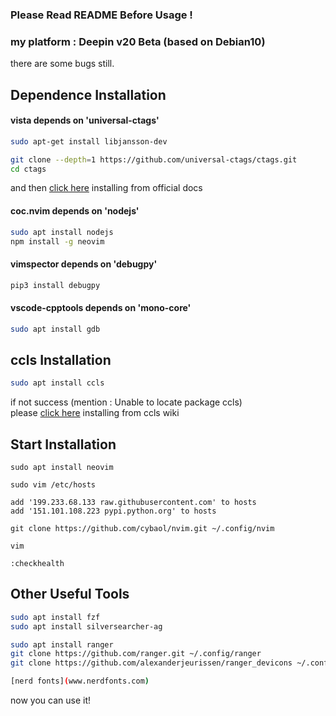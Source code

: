 ### Please Read README Before Usage !

### my platform : Deepin v20 Beta (based on Debian10)

there are some bugs still.

## Dependence Installation

#### vista depends on 'universal-ctags'
```bash
sudo apt-get install libjansson-dev

git clone --depth=1 https://github.com/universal-ctags/ctags.git
cd ctags
```
and then [click here](https://github.com/universal-ctags/ctags/blob/master/docs/autotools.rst) installing from official docs

#### coc.nvim depends on 'nodejs'
```bash
sudo apt install nodejs
npm install -g neovim
```
#### vimspector depends on 'debugpy'
```bash
pip3 install debugpy
```
#### vscode-cpptools depends on 'mono-core'
```bash
sudo apt install gdb
```

## ccls Installation
```bash
sudo apt install ccls
```
if not success (mention : Unable to locate package ccls)  
please [click here](https://github.com/MaskRay/ccls/wiki) installing from ccls wiki

## Start Installation
```vim
sudo apt install neovim

sudo vim /etc/hosts

add '199.233.68.133 raw.githubusercontent.com' to hosts
add '151.101.108.223 pypi.python.org' to hosts

git clone https://github.com/cybaol/nvim.git ~/.config/nvim

vim

:checkhealth
```
## Other Useful Tools
```bash
sudo apt install fzf
sudo apt install silversearcher-ag

sudo apt install ranger
git clone https://github.com/ranger.git ~/.config/ranger
git clone https://github.com/alexanderjeurissen/ranger_devicons ~/.config/ranger/plugins/ranger_devicons

[nerd fonts](www.nerdfonts.com)
```
now you can use it!

